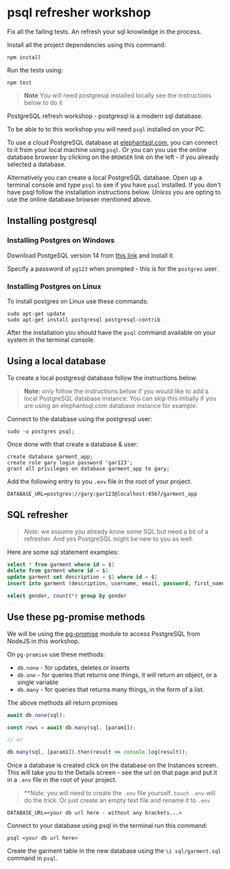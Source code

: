 # psql refresher workshop

Fix all the failing tests. An refresh your sql knowledge in the process.

Install all the project dependencies using this command:

```
npm install
```

Run the tests using:

```
npm test
```

> **Note** You will need postgresql installed locally see the instructions below to do it


PostgreSQL refresh workshop - postgresql is a modern sql database.

To be able to to this workshop you will need `psql` installed on your PC.


To use a cloud PostgreSQL database at [elephantsql.com](http://elephantsql.com), you can connect to it from your local machine using `psql`. Or you can you use the online database browser by clicking on the `BROWSER` link on the left - if you already selected a database.

Alternatively you can create a local PostgreSQL database. Open up a terminal console and type `psql` to see if you have `psql` installed. If you don't have psql follow the installation instructions below. *Unless* you are opting to use the online database browser mentioned above.

## Installing postgresql

### Installing Postgres on Windows

Download PostgeSQL version 14 from [this link](https://www.enterprisedb.com/downloads/postgres-postgresql-downloads) and install it.

Specify a password of `pg123` when prompted - this is for the `postgres` user.

### Installing Postgres on Linux

To install postgres on Linux use these commands:

```
sudo apt-get update
sudo apt-get install postgresql postgresql-contrib
```

After the installation you should have the `psql` command available on your system in the terminal console.

## Using a local database

To create a local postgresql database follow the instructions below.

> **Note:** only follow the instructions below if you would like to add a local PostgreSQL database instance. You can skip this initially if you are using an elephantsql.com database instance for example.


Connect to the database using the postgresql user:

```
sudo -u postgres psql;
```

Once done with that create a database & user:

```
create database garment_app;
create role gary login password 'gar123';
grant all privileges on database garment_app to gary;
```

Add the following entry to you `.env` file in the root of your project.

```
DATABASE_URL=postgres://gary:gar123@localhost:4567/garment_app
```

## SQL refresher

> *Note:* we assume you already know some SQL but need a bit of a refresher. And yes PostgreSQL might be new to you as well.

Here are some sql statement examples:

```sql
select * from garment where id = $1
delete from garment where id = $1
update garment set description = $1 where id = $2
insert into garment (description, username, email, password, first_name, last_name) values ($1, $2, $3, $4, $5)

select gender, count(*) group by gender
```

## Use these pg-promise methods

We will be using the [pg-promise](https://www.npmjs.com/package/pg-promise) module to access PostgreSQL from NodeJS in this workshop.

On `pg-promise` use these methods:

* `db.none` - for updates, deletes or inserts
* `db.one`  - for queries that returns one things, it will return an object, or a single variable
* `db.many` - for queries that returns many things, in the form of a list.

The above methods all return promises

```js
await db.none(sql);

const rows = await db.many(sql, [param1]);

// or

db.many(sql, [param1]).then(result => console.log(result));
```

Once a database is created click on the database on the Instances screen.
This will take you to the Details screen - see the url on that page and put it in a `.env` file in the root of your project.

> ***Note:* you will need to create the `.env` file yourself. `touch .env` will do the trick. Or just create an empty text file and rename it to `.env`

```
DATABASE_URL=<your db url here - without any brackets...>
```

Connect to your database using psql in the terminal run this command:

```
psql <your db url here>
```

Create the garment table in the new database using the `\i sql/garment.sql` command in `psql`.